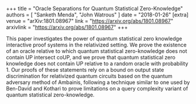 +++
title = "Oracle Separations for Quantum Statistical Zero-Knowledge"
authors = [
"Sanketh Menda",
"John Watrous"
]
date = "2018-01-26"
[extra]
venue = "arXiv:1801.08967"
link = "https://arxiv.org/abs/1801.08967"
arxivlink = "https://arxiv.org/abs/1801.08967"
+++

This paper investigates the power of quantum statistical zero knowledge interactive proof systems in the relativized setting. We prove the existence of an oracle relative to which quantum statistical zero-knowledge does not contain UP intersect coUP, and we prove that quantum statistical zero knowledge does not contain UP relative to a random oracle with probability 1. Our proofs of these statements rely on a bound on output state discrimination for relativized quantum circuits based on the quantum adversary method of Ambainis, following a technique similar to one used by Ben-David and Kothari to prove limitations on a query complexity variant of quantum statistical zero-knowledge.
